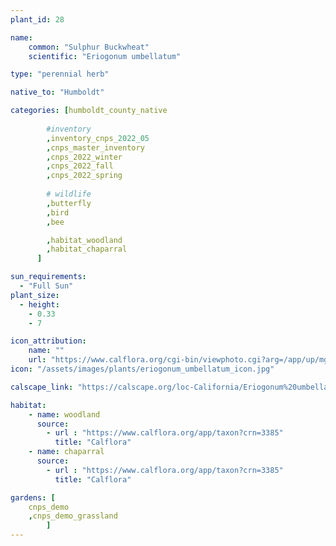 ```yaml
---
plant_id: 28

name: 
    common: "Sulphur Buckwheat"  
    scientific: "Eriogonum umbellatum"   

type: "perennial herb"

native_to: "Humboldt"

categories: [humboldt_county_native
        
        #inventory 
        ,inventory_cnps_2022_05
        ,cnps_master_inventory
        ,cnps_2022_winter
        ,cnps_2022_fall
        ,cnps_2022_spring
        
        # wildlife
        ,butterfly
        ,bird
        ,bee

        ,habitat_woodland
        ,habitat_chaparral
      ]

sun_requirements:
  - "Full Sun"
plant_size:
  - height: 
    - 0.33
    - 7

icon_attribution: 
    name: ""
    url: "https://www.calflora.org/cgi-bin/viewphoto.cgi?arg=/app/up/mg/52/mg15638-1.jpg"
icon: "/assets/images/plants/eriogonum_umbellatum_icon.jpg" 

calscape_link: "https://calscape.org/loc-California/Eriogonum%20umbellatum(%20)"

habitat: 
    - name: woodland
      source: 
        - url : "https://www.calflora.org/app/taxon?crn=3385"
          title: "Calflora"
    - name: chaparral
      source: 
        - url : "https://www.calflora.org/app/taxon?crn=3385"
          title: "Calflora"

gardens: [ 
    cnps_demo
    ,cnps_demo_grassland
        ]
---
```


